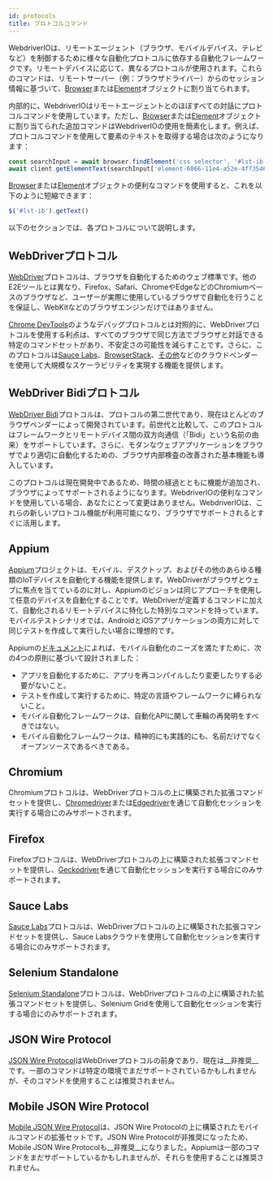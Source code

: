 ```yaml
---
id: protocols
title: プロトコルコマンド
---
```


WebdriverIOは、リモートエージェント（ブラウザ、モバイルデバイス、テレビなど）を制御するために様々な自動化プロトコルに依存する自動化フレームワークです。リモートデバイスに応じて、異なるプロトコルが使用されます。これらのコマンドは、リモートサーバー（例：ブラウザドライバー）からのセッション情報に基づいて、[Browser](/docs/api/browser)または[Element](/docs/api/element)オブジェクトに割り当てられます。

内部的に、WebdriverIOはリモートエージェントとのほぼすべての対話にプロトコルコマンドを使用しています。ただし、[Browser](/docs/api/browser)または[Element](/docs/api/element)オブジェクトに割り当てられた追加コマンドはWebdriverIOの使用を簡素化します。例えば、プロトコルコマンドを使用して要素のテキストを取得する場合は次のようになります：

```js
const searchInput = await browser.findElement('css selector', '#lst-ib')
await client.getElementText(searchInput['element-6066-11e4-a52e-4f735466cecf'])
```

[Browser](/docs/api/browser)または[Element](/docs/api/element)オブジェクトの便利なコマンドを使用すると、これを以下のように短縮できます：

```js
$('#lst-ib').getText()
```

以下のセクションでは、各プロトコルについて説明します。

## WebDriverプロトコル

[WebDriver](https://w3c.github.io/webdriver/#elements)プロトコルは、ブラウザを自動化するためのウェブ標準です。他のE2Eツールとは異なり、Firefox、Safari、ChromeやEdgeなどのChromiumベースのブラウザなど、ユーザーが実際に使用しているブラウザで自動化を行うことを保証し、WebKitなどのブラウザエンジンだけではありません。

[Chrome DevTools](https://w3c.github.io/webdriver/#elements)のようなデバッグプロトコルとは対照的に、WebDriverプロトコルを使用する利点は、すべてのブラウザで同じ方法でブラウザと対話できる特定のコマンドセットがあり、不安定さの可能性を減らすことです。さらに、このプロトコルは[Sauce Labs](https://saucelabs.com/)、[BrowserStack](https://www.browserstack.com/)、[その他](https://github.com/christian-bromann/awesome-selenium#cloud-services)などのクラウドベンダーを使用して大規模なスケーラビリティを実現する機能を提供します。

## WebDriver Bidiプロトコル

[WebDriver Bidi](https://w3c.github.io/webdriver-bidi/)プロトコルは、プロトコルの第二世代であり、現在ほとんどのブラウザベンダーによって開発されています。前世代と比較して、このプロトコルはフレームワークとリモートデバイス間の双方向通信（「Bidi」という名前の由来）をサポートしています。さらに、モダンなウェブアプリケーションをブラウザでより適切に自動化するための、ブラウザ内部検査の改善された基本機能も導入しています。

このプロトコルは現在開発中であるため、時間の経過とともに機能が追加され、ブラウザによってサポートされるようになります。WebdriverIOの便利なコマンドを使用している場合、あなたにとって変更はありません。WebdriverIOは、これらの新しいプロトコル機能が利用可能になり、ブラウザでサポートされるとすぐに活用します。

## Appium

[Appium](https://appium.io/)プロジェクトは、モバイル、デスクトップ、およびその他のあらゆる種類のIoTデバイスを自動化する機能を提供します。WebDriverがブラウザとウェブに焦点を当てているのに対し、Appiumのビジョンは同じアプローチを使用して任意のデバイスを自動化することです。WebDriverが定義するコマンドに加えて、自動化されるリモートデバイスに特化した特別なコマンドを持っています。モバイルテストシナリオでは、AndroidとiOSアプリケーションの両方に対して同じテストを作成して実行したい場合に理想的です。

Appiumの[ドキュメント](https://appium.github.io/appium.io/docs/en/about-appium/intro/?lang=en)によれば、モバイル自動化のニーズを満たすために、次の4つの原則に基づいて設計されました：

- アプリを自動化するために、アプリを再コンパイルしたり変更したりする必要がないこと。
- テストを作成して実行するために、特定の言語やフレームワークに縛られないこと。
- モバイル自動化フレームワークは、自動化APIに関して車輪の再発明をすべきではない。
- モバイル自動化フレームワークは、精神的にも実践的にも、名前だけでなくオープンソースであるべきである。

## Chromium

Chromiumプロトコルは、WebDriverプロトコルの上に構築された拡張コマンドセットを提供し、[Chromedriver](https://chromedriver.chromium.org/chromedriver-canary)または[Edgedriver](https://developer.microsoft.com/fr-fr/microsoft-edge/tools/webdriver)を通じて自動化セッションを実行する場合にのみサポートされます。

## Firefox

Firefoxプロトコルは、WebDriverプロトコルの上に構築された拡張コマンドセットを提供し、[Geckodriver](https://github.com/mozilla/geckodriver)を通じて自動化セッションを実行する場合にのみサポートされます。

## Sauce Labs

[Sauce Labs](https://saucelabs.com/)プロトコルは、WebDriverプロトコルの上に構築された拡張コマンドセットを提供し、Sauce Labsクラウドを使用して自動化セッションを実行する場合にのみサポートされます。

## Selenium Standalone

[Selenium Standalone](https://www.selenium.dev/documentation/grid/advanced_features/endpoints/)プロトコルは、WebDriverプロトコルの上に構築された拡張コマンドセットを提供し、Selenium Gridを使用して自動化セッションを実行する場合にのみサポートされます。

## JSON Wire Protocol

[JSON Wire Protocol](https://www.selenium.dev/documentation/legacy/json_wire_protocol/)はWebDriverプロトコルの前身であり、現在は__非推奨__です。一部のコマンドは特定の環境でまだサポートされているかもしれませんが、そのコマンドを使用することは推奨されません。

## Mobile JSON Wire Protocol

[Mobile JSON Wire Protocol](https://github.com/SeleniumHQ/mobile-spec/blob/master/spec-draft.md)は、JSON Wire Protocolの上に構築されたモバイルコマンドの拡張セットです。JSON Wire Protocolが非推奨になったため、Mobile JSON Wire Protocolも__非推奨__になりました。Appiumは一部のコマンドをまだサポートしているかもしれませんが、それらを使用することは推奨されません。